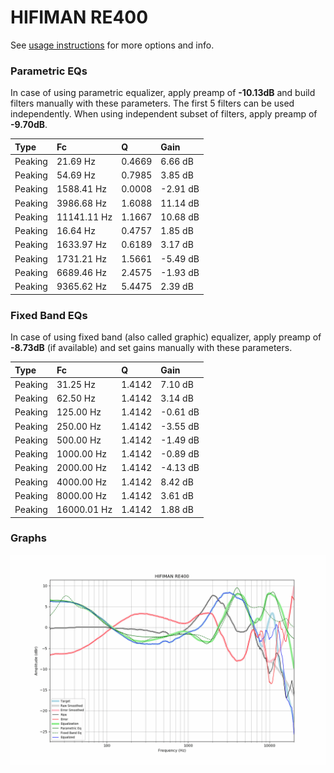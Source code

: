 # HIFIMAN RE400
See [usage instructions](https://github.com/jaakkopasanen/AutoEq#usage) for more options and info.

### Parametric EQs
In case of using parametric equalizer, apply preamp of **-10.13dB** and build filters manually
with these parameters. The first 5 filters can be used independently.
When using independent subset of filters, apply preamp of **-9.70dB**.

| Type    | Fc          |      Q | Gain     |
|:--------|:------------|:-------|:---------|
| Peaking | 21.69 Hz    | 0.4669 | 6.66 dB  |
| Peaking | 54.69 Hz    | 0.7985 | 3.85 dB  |
| Peaking | 1588.41 Hz  | 0.0008 | -2.91 dB |
| Peaking | 3986.68 Hz  | 1.6088 | 11.14 dB |
| Peaking | 11141.11 Hz | 1.1667 | 10.68 dB |
| Peaking | 16.64 Hz    | 0.4757 | 1.85 dB  |
| Peaking | 1633.97 Hz  | 0.6189 | 3.17 dB  |
| Peaking | 1731.21 Hz  | 1.5661 | -5.49 dB |
| Peaking | 6689.46 Hz  | 2.4575 | -1.93 dB |
| Peaking | 9365.62 Hz  | 5.4475 | 2.39 dB  |

### Fixed Band EQs
In case of using fixed band (also called graphic) equalizer, apply preamp of **-8.73dB**
(if available) and set gains manually with these parameters.

| Type    | Fc          |      Q | Gain     |
|:--------|:------------|:-------|:---------|
| Peaking | 31.25 Hz    | 1.4142 | 7.10 dB  |
| Peaking | 62.50 Hz    | 1.4142 | 3.14 dB  |
| Peaking | 125.00 Hz   | 1.4142 | -0.61 dB |
| Peaking | 250.00 Hz   | 1.4142 | -3.55 dB |
| Peaking | 500.00 Hz   | 1.4142 | -1.49 dB |
| Peaking | 1000.00 Hz  | 1.4142 | -0.89 dB |
| Peaking | 2000.00 Hz  | 1.4142 | -4.13 dB |
| Peaking | 4000.00 Hz  | 1.4142 | 8.42 dB  |
| Peaking | 8000.00 Hz  | 1.4142 | 3.61 dB  |
| Peaking | 16000.01 Hz | 1.4142 | 1.88 dB  |

### Graphs
![](./HIFIMAN%20RE400.png)